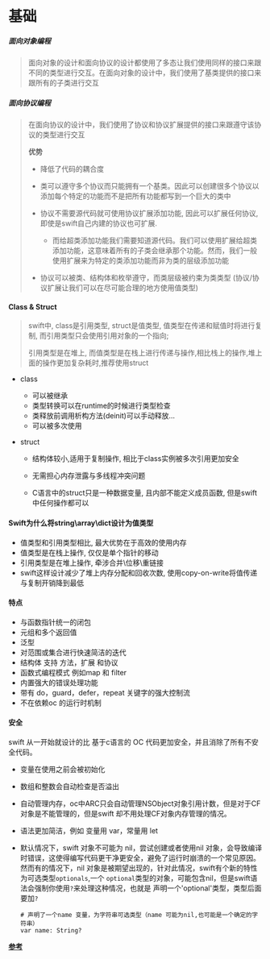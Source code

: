 # 基础



##### 面向对象编程

> 面向对象的设计和面向协议的设计都使用了多态让我们使用同样的接口来跟不同的类型进行交互。在面向对象的设计中，我们使用了基类提供的接口来跟所有的子类进行交互

##### 面向协议编程

> 在面向协议的设计中，我们使用了协议和协议扩展提供的接口来跟遵守该协议的类型进行交互
>
> **优势**
>
> - 降低了代码的耦合度
>
> - 类可以遵守多个协议而只能拥有一个基类。因此可以创建很多个协议以添加每个特定的功能而不是把所有功能都写到一个巨大的类中
> - 协议不需要源代码就可使用协议扩展添加功能, 因此可以扩展任何协议, 即使是swift自己内建的协议也可扩展.
>   - 而给超类添加功能我们需要知道源代码。我们可以使用扩展给超类添加功能，这意味着所有的子类会继承那个功能。然而，我们一般使用扩展来为特定的类添加功能而非为类的层级添加功能
>
> - 协议可以被类、结构体和枚举遵守，而类层级被约束为类类型 (协议/协议扩展让我们可以在尽可能合理的地方使用值类型)





#### Class & Struct

> swift中, class是引用类型, struct是值类型, 值类型在传递和赋值时将进行复制, 而引用类型只会使用引用对象的一个指向; 
>
> 引用类型是在堆上, 而值类型是在栈上进行传递与操作,相比栈上的操作,堆上面的操作更加复杂耗时,推荐使用struct

- class
  - 可以被继承
  - 类型转换可以在runtime的时候进行类型检查
  - 类释放前调用析构方法(deinit)可以手动释放...
  - 可以被多次使用
  
- struct
  - 结构体较小,适用于复制操作, 相比于class实例被多次引用更加安全
  
  - 无需担心内存泄露与多线程冲突问题
  
  - C语言中的struct只是一种数据变量, 且内部不能定义成员函数, 但是swift中任何操作都可以
  
    

#### Swift为什么将string\array\dict设计为值类型

- 值类型和引用类型相比, 最大优势在于高效的使用内存
- 值类型是在栈上操作, 仅仅是单个指针的移动
- 引用类型是在堆上操作, 牵涉合并\位移\重链接
- swift这样设计减少了堆上内存分配和回收次数, 使用copy-on-write将值传递与复制开销降到最低



#### 特点

- 与函数指针统一的闭包
- 元组和多个返回值
- 泛型
- 对范围或集合进行快速简洁的迭代
- 结构体 支持 方法，扩展 和协议
- 函数式编程模式 例如map 和 filter
- 内置强大的错误处理功能
- 带有 do，guard，defer，repeat 关键字的强大控制流
- 不在依赖oc 的运行时机制



#### 安全

swift 从一开始就设计的比 基于c语言的 OC 代码更加安全，并且消除了所有不安全代码。

- 变量在使用之前会被初始化

- 数组和整数会自动检查是否溢出

- 自动管理内存，oc中ARC只会自动管理NSObject对象引用计数，但是对于CF对象是不能管理的，但是swift 却不用处理CF对象内存管理的情况。

- 语法更加简洁，例如 变量用 var，常量用 let

- 默认情况下，swift 对象不可能为 nil，尝试创建或者使用nil 对象，会导致编译时错误，这使得编写代码更干净更安全，避免了运行时崩溃的一个常见原因。
  然而有的情况下，nil 对象是被期望出现的，针对此情况，swift有个新的特性 为可选类型`optionals`,一个 `optional`类型的对象，可能包含nil，但是swift语法会强制你使用`?`来处理这种情况，也就是 声明一个'optional'类型，类型后面要加`?`

  ```
  # 声明了一个name 变量，为字符串可选类型（name 可能为nil,也可能是一个确定的字符串）
  var name: String? 
  ```

  

**[参考](https://coder-star.github.io/iOS/Swift/从SIL角度看Swift中的值类型与引用类型/)**
